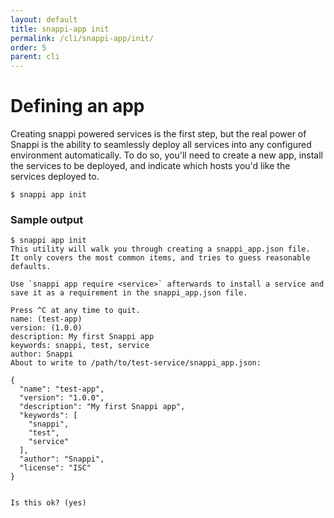 ```yaml
---
layout: default
title: snappi-app init
permalink: /cli/snappi-app/init/
order: 5
parent: cli
---
```


# Defining an app

Creating snappi powered services is the first step, but the real power of Snappi is the ability to seamlessly deploy 
all services into any configured environment automatically. To do so, you'll need to create a new app, install the 
services to be deployed, and indicate which hosts you'd like the services deployed to.

```
$ snappi app init
```

### Sample output
```
$ snappi app init
This utility will walk you through creating a snappi_app.json file.
It only covers the most common items, and tries to guess reasonable defaults.

Use `snappi app require <service>` afterwards to install a service and
save it as a requirement in the snappi_app.json file. 

Press ^C at any time to quit.
name: (test-app) 
version: (1.0.0) 
description: My first Snappi app
keywords: snappi, test, service
author: Snappi
About to write to /path/to/test-service/snappi_app.json:

{
  "name": "test-app",
  "version": "1.0.0",
  "description": "My first Snappi app",
  "keywords": [
    "snappi",
    "test",
    "service"
  ],
  "author": "Snappi",
  "license": "ISC"
}


Is this ok? (yes)
```